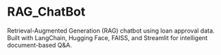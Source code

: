 # RAG_ChatBot
Retrieval-Augmented Generation (RAG) chatbot using loan approval data. Built with LangChain, Hugging Face, FAISS, and Streamlit for intelligent document-based Q&amp;A.
